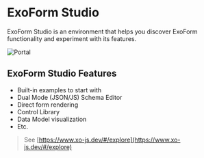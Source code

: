 # ExoForm Studio

ExoForm Studio is an environment that helps you discover ExoForm functionality and experiment with its features.

![Portal](https://xo-js.dev/assets/img/portal.png "ExoForm Studio")

## ExoForm Studio Features

- Built-in examples to start with
- Dual Mode (JSON/JS) Schema Editor
- Direct form rendering
- Control Library
- Data Model visualization
- Etc.

> See [https://www.xo-js.dev/#/explore](https://www.xo-js.dev/#/explore)